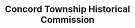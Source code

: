 ---
layout: repo
title: "Concord Township Historical Commission"
id: 13662
permalink: repos/13662/
---
